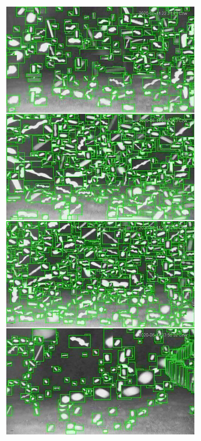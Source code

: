 ![20200611-222020-225025](in/20200611/20200611-222020-225025_0_.jpg)
![20200611-225030-232035](in/20200611/20200611-225030-232035_0_.jpg)
![20200611-232040-235045](in/20200611/20200611-232040-235045_0_.jpg)
![20200611-235050-000000](in/20200611/20200611-235050-000000_0_.jpg)
